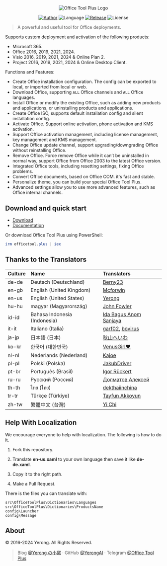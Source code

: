 #

<p align="center">
<img alt="Office Tool Plus Logo" src="https://otp.landian.vip/static/images/logo.webp"/>
</p>

<p align="center">
<a href="https://www.coolhub.top/" target="_blank"><img alt="Author" src="https://img.shields.io/badge/Author-Yerong-blue?style=flat-square"/></a>
<img alt="Language" src="https://img.shields.io/badge/Language-C%23-green?style=flat-square"/>
<a href="https://otp.landian.vip/" target="_blank"><img alt="Release" 
src="https://img.shields.io/github/v/release/YerongAI/Office-Tool?style=flat-square"/></a>
<img alt="License" src="https://img.shields.io/github/license/YerongAI/Office-Tool?style=flat-square"/>
</p>

> A powerful and useful tool for Office deployments.

Supports custom deployment and activation of the following products:

- Microsoft 365.
- Office 2016, 2019, 2021, 2024.
- Visio 2016, 2019, 2021, 2024 & Online Plan 2.
- Project 2016, 2019, 2021, 2024 & Online Desktop Client.

Functions and Features:

- Create Office installation configuration. The config can be exported to local, or imported from local or web.
- Download Office, supporting `ALL` Office channels and `ALL` Office languages.
- Install Office or modify the existing Office, such as adding new products and applications, or uninstalling products and applications.
- Create Office ISO, supports default installation config and silent installation config.
- Activate Office. Support online activation, phone activation and KMS activation.
- Support Office activation management, including license management, key management and KMS management.
- Change Office update channel, support upgrading/downgrading Office without reinstalling Office.
- Remove Office. Force remove Office while it can’t be uninstalled in normal way, support Office from Office 2003 to the latest Office version.
- Integrated Office tools, including resetting settings, fixing Office problems.
- Convert Office documents, based on Office COM. it's fast and stable.
- Personalize theme, you can build your special Office Tool Plus.
- Advanced settings allow you to use more advanced features, such as Office internal channels.

## Download and quick start

- [Download](https://otp.landian.vip/download.html)
- [Documentation](https://otp.landian.vip/help/)

Or download Office Tool Plus using PowerShell:

```powershell
irm officetool.plus | iex
```

## Thanks to the Translators

| Culture | Name | Translators |
| :-- | :-- | :-- |
| de-de | Deutsch (Deutschland) | [Berny23](https://steamcommunity.com/id/Berny23) |
| en-gb | English (United Kingdom) | [Mcforwin](https://github.com/Mcforwin) |
| en-us | English (United States) | [Yerong](https://officetool.plus/) |
| hu-hu | magyar (Magyarország) | [John Fowler](https://github.com/JohnFowler58) |
| id-id | Bahasa Indonesia (Indonesia) | [Ida Bagus Anom Sanjaya](https://fb.me/Anom.Sanjaya17) |
| it-it | Italiano (Italia) | [garf02](https://github.com/garf02), [bovirus](https://github.com/bovirus) |
| ja-jp | 日本語 (日本) | [秋山へいわ](https://github.com/akio1321)|
| ko-kr | 한국어 (대한민국) | [VenusGirl❤](https://github.com/VenusGirl) |
| nl-nl | Nederlands (Nederland) | [Kajoe](https://github.com/Kajoe1) |
| pl-pl | Polski (Polska) | [JakubDriver](https://github.com/jakubdriver) |
| pt-br | Português (Brasil) | [Igor Rückert](https://github.com/igorruckert) |
| ru-ru | Русский (Россия) | [Долматов Алексей](https://github.com/iDolmatov) |
| th-th | ไทย (ไทย) | [dekthaiinchina](https://github.com/dekthaiinchina) |
| tr-tr | Türkçe (Türkiye) | [Tayfun Akkoyun](https://github.com/crasadure) |
| zh-tw | 繁體中文 (台灣) | [Yi Chi](https://www.cotpear.com) |

## Help With Localization

We encourage everyone to help with localization. The following is how to do it.

1. Fork this repository.

2. Translate **en-us.xaml** to your own language then save it like **de-de.xaml**.

3. Copy it to the right path.

4. Make a Pull Request.

There is the files you can translate with:

``` batch
src\OfficeToolPlus\Dictionaries\Languages
src\OfficeToolPlus\Dictionaries\ProductsName
config\Launcher
config\Message
```

## About

© 2016-2024 Yerong. All Rights Reserved.

> Blog [@Yerong の小窝](https://www.coolhub.top/) · GitHub [@YerongAI](https://github.com/YerongAI) · Telegram [@Office Tool Plus](https://t.me/s/otp_channel)
